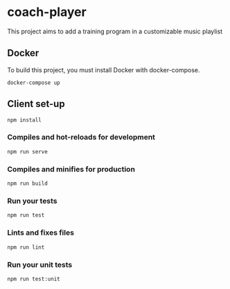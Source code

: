 # coach-player

This project aims to add a training program in a customizable music playlist


## Docker
To build this project, you must install Docker with docker-compose. 

```
docker-compose up
```

## Client set-up

```
npm install
```

### Compiles and hot-reloads for development
```
npm run serve
```

### Compiles and minifies for production
```
npm run build
```

### Run your tests
```
npm run test
```

### Lints and fixes files
```
npm run lint
```

### Run your unit tests
```
npm run test:unit
```